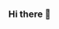 ### Hi there 👋

<!--
**ashish-makes/ashish-makes** is a ✨ _special_ ✨ repository because its `README.md` (this file) appears on your GitHub profile.

Here are some ideas to get you started:

- 🔭 I’m currently working on something cool.
- 🌱 I’m currently learning something new.
- 👯 I’m looking to collaborate on awsome projects.
- 📫 How to reach me: ashish.makes@gmail.com
- ⚡ Fun fact: It's a nice day today.
-->
